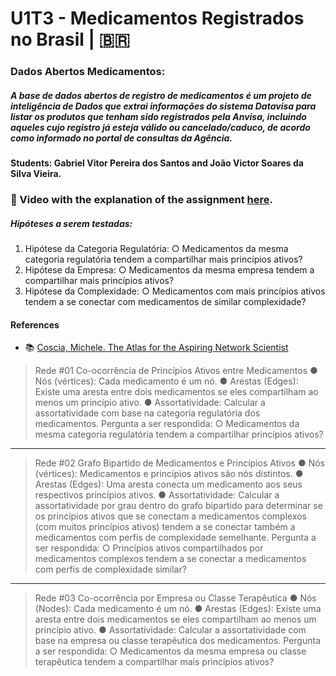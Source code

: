 # U1T3 - Medicamentos Registrados no Brasil | 🇧🇷

### Dados Abertos Medicamentos:
##### A base de dados abertos de registro de medicamentos é um projeto de inteligência de Dados que extrai informações do sistema Datavisa para listar os produtos que tenham sido registrados pela Anvisa, incluindo aqueles cujo registro já esteja válido ou cancelado/caduco, de acordo como informado no portal de consultas da Agência.

#### Students: Gabriel Vitor Pereira dos Santos and João Victor Soares da Silva Vieira.

### 🔗 Video with the explanation of the assignment [here]().
##### Hipóteses a serem testadas:
1. Hipótese da Categoria Regulatória:
○ Medicamentos da mesma categoria regulatória tendem a compartilhar
mais princípios ativos?
2. Hipótese da Empresa:
○ Medicamentos da mesma empresa tendem a compartilhar mais
princípios ativos?
3. Hipótese da Complexidade:
○ Medicamentos com mais princípios ativos tendem a se conectar com
medicamentos de similar complexidade?

#### References

- :books: [Coscia, Michele. The Atlas for the Aspiring Network Scientist](https://www.networkatlas.eu/)

> Rede #01
Co-ocorrência de Princípios Ativos entre Medicamentos
● Nós (vértices): Cada medicamento é um nó.
● Arestas (Edges): Existe uma aresta entre dois medicamentos se eles
compartilham ao menos um princípio ativo.
● Assortatividade: Calcular a assortatividade com base na categoria
regulatória dos medicamentos.
Pergunta a ser respondida:
○ Medicamentos da mesma categoria regulatória tendem a compartilhar
princípios ativos?
----------------
> Rede #02
Grafo Bipartido de Medicamentos e Princípios Ativos
● Nós (vértices): Medicamentos e princípios ativos são nós distintos.
● Arestas (Edges): Uma aresta conecta um medicamento aos seus
respectivos princípios ativos.
● Assortatividade: Calcular a assortatividade por grau dentro do grafo
bipartido para determinar se os princípios ativos que se conectam a
medicamentos complexos (com muitos princípios ativos) tendem a se
conectar também a medicamentos com perfis de complexidade
semelhante.
Pergunta a ser respondida:
○ Princípios ativos compartilhados por medicamentos complexos tendem
a se conectar a medicamentos com perfis de complexidade similar?
-----------------
> Rede #03
Co-ocorrência por Empresa ou Classe Terapêutica
● Nós (Nodes): Cada medicamento é um nó.
● Arestas (Edges): Existe uma aresta entre dois medicamentos se eles
compartilham ao menos um princípio ativo.
● Assortatividade: Calcular a assortatividade com base na empresa ou classe
terapêutica dos medicamentos.
Pergunta a ser respondida:
○ Medicamentos da mesma empresa ou classe terapêutica tendem a
compartilhar mais princípios ativos?

